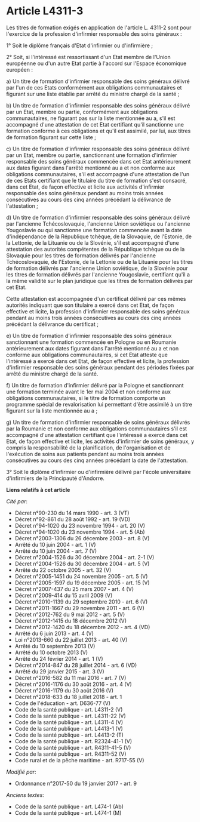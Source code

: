 # Article L4311-3

Les titres de formation exigés en application de l'article L. 4311-2 sont pour l'exercice de la profession d'infirmier
responsable des soins généraux : 

1° Soit le diplôme français d'Etat d'infirmier ou d'infirmière ; 

2° Soit, si l'intéressé est ressortissant d'un Etat membre de l'Union européenne ou d'un autre Etat partie à l'accord sur
l'Espace économique européen : 

a) Un titre de formation d'infirmier responsable des soins généraux délivré par l'un de ces Etats conformément aux
obligations communautaires et figurant sur une liste établie par arrêté du ministre chargé de la santé ; 

b) Un titre de formation d'infirmier responsable des soins généraux délivré par un Etat, membre ou partie, conformément aux
obligations communautaires, ne figurant pas sur la liste mentionnée au a, s'il est accompagné d'une attestation de cet Etat
certifiant qu'il sanctionne une formation conforme à ces obligations et qu'il est assimilé, par lui, aux titres de formation
figurant sur cette liste ; 

c) Un titre de formation d'infirmier responsable des soins généraux délivré par un Etat, membre ou partie, sanctionnant une
formation d'infirmier responsable des soins généraux commencée dans cet Etat antérieurement aux dates figurant dans l'arrêté
mentionné au a et non conforme aux obligations communautaires, s'il est accompagné d'une attestation de l'un de ces Etats
certifiant que le titulaire du titre de formation s'est consacré, dans cet Etat, de façon effective et licite aux activités
d'infirmier responsable des soins généraux pendant au moins trois années consécutives au cours des cinq années précédant la
délivrance de l'attestation ; 

d) Un titre de formation d'infirmier responsable des soins généraux délivré par l'ancienne Tchécoslovaquie, l'ancienne Union
soviétique ou l'ancienne Yougoslavie ou qui sanctionne une formation commencée avant la date d'indépendance de la République
tchèque, de la Slovaquie, de l'Estonie, de la Lettonie, de la Lituanie ou de la Slovénie, s'il est accompagné d'une
attestation des autorités compétentes de la République tchèque ou de la Slovaquie pour les titres de formation délivrés par
l'ancienne Tchécoslovaquie, de l'Estonie, de la Lettonie ou de la Lituanie pour les titres de formation délivrés par
l'ancienne Union soviétique, de la Slovénie pour les titres de formation délivrés par l'ancienne Yougoslavie, certifiant
qu'il a la même validité sur le plan juridique que les titres de formation délivrés par cet Etat. 

Cette attestation est accompagnée d'un certificat délivré par ces mêmes autorités indiquant que son titulaire a exercé dans
cet Etat, de façon effective et licite, la profession d'infirmier responsable des soins généraux pendant au moins trois
années consécutives au cours des cinq années précédant la délivrance du certificat ; 

e) Un titre de formation d'infirmier responsable des soins généraux sanctionnant une formation commencée en Pologne ou en
Roumanie antérieurement aux dates figurant dans l'arrêté mentionné au a et non conforme aux obligations communautaires, si
cet Etat atteste que l'intéressé a exercé dans cet Etat, de façon effective et licite, la profession d'infirmier responsable
des soins généraux pendant des périodes fixées par arrêté du ministre chargé de la santé. 

f) Un titre de formation d'infirmier délivré par la Pologne et sanctionnant une formation terminée avant le 1er mai 2004 et
non conforme aux obligations communautaires, si le titre de formation comporte un programme spécial de revalorisation lui
permettant d'être assimilé à un titre figurant sur la liste mentionnée au a ; 

g) Un titre de formation d'infirmier responsable de soins généraux délivrés par la Roumanie et non conforme aux obligations
communautaires s'il est accompagné d'une attestation certifiant que l'intéressé a exercé dans cet Etat, de façon effective et
licite, les activités d'infirmier de soins généraux, y compris la responsabilité de la planification, de l'organisation et de
l'exécution de soins aux patients pendant au moins trois années consécutives au cours des cinq années précédant la date de
l'attestation. 

3° Soit le diplôme d'infirmier ou d'infirmière délivré par l'école universitaire d'infirmiers de la Principauté d'Andorre.

**Liens relatifs à cet article**

_Cité par_:

  - Décret n°90-230 du 14 mars 1990 - art. 3 (VT)
  - Décret n°92-861 du 28 août 1992 - art. 19 (VD)
  - Décret n°94-1020 du 23 novembre 1994 - art. 20 (V)
  - Décret n°94-1020 du 23 novembre 1994 - art. 5 (Ab)
  - Décret n°2003-1306 du 26 décembre 2003 - art. 8 (V)
  - Arrêté du 10 juin 2004 - art. 1 (V)
  - Arrêté du 10 juin 2004 - art. 7 (V)
  - Décret n°2004-1526 du 30 décembre 2004 - art. 2-1 (V)
  - Décret n°2004-1526 du 30 décembre 2004 - art. 5 (V)
  - Arrêté du 22 octobre 2005 - art. 32 (V)
  - Décret n°2005-1451 du 24 novembre 2005 - art. 5 (V)
  - Décret n°2005-1597 du 19 décembre 2005 - art. 15 (V)
  - Décret n°2007-437 du 25 mars 2007 - art. 4 (V)
  - Décret n°2009-414 du 15 avril 2009 (V)
  - Décret n°2010-1139 du 29 septembre 2010 - art. 6 (V)
  - Décret n°2011-1667 du 29 novembre 2011 - art. 6 (V)
  - Décret n°2012-762 du 9 mai 2012 - art. 5 (V)
  - Décret n°2012-1415 du 18 décembre 2012 (V)
  - Décret n°2012-1420 du 18 décembre 2012 - art. 4 (VD)
  - Arrêté du 6 juin 2013 - art. 4 (V)
  - Loi n°2013-660 du 22 juillet 2013 - art. 40 (V)
  - Arrêté du 10 septembre 2013 (V)
  - Arrêté du 10 octobre 2013 (V)
  - Arrêté du 24 février 2014 - art. 1 (V)
  - Décret n°2014-847 du 28 juillet 2014 - art. 6 (VD)
  - Arrêté du 29 janvier 2015 - art. 3 (V)
  - Décret n°2016-582 du 11 mai 2016 - art. 7 (V)
  - Décret n°2016-1176 du 30 août 2016 - art. 4 (V)
  - Décret n°2016-1179 du 30 août 2016 (V)
  - Décret n°2018-633 du 18 juillet 2018 - art. 1
  - Code de l'éducation - art. D636-77 (V)
  - Code de la santé publique - art. L4311-2 (V)
  - Code de la santé publique - art. L4311-22 (V)
  - Code de la santé publique - art. L4311-4 (V)
  - Code de la santé publique - art. L4413-1 (V)
  - Code de la santé publique - art. L4413-2 (T)
  - Code de la santé publique - art. R2324-41-1 (V)
  - Code de la santé publique - art. R4311-41-5 (V)
  - Code de la santé publique - art. R4311-52 (V)
  - Code rural et de la pêche maritime - art. R717-55 (V)

_Modifié par_:

  - Ordonnance n°2017-50 du 19 janvier 2017 - art. 9

_Anciens textes_:

  - Code de la santé publique - art. L474-1 (Ab)
  - Code de la santé publique - art. L474-1 (M)
